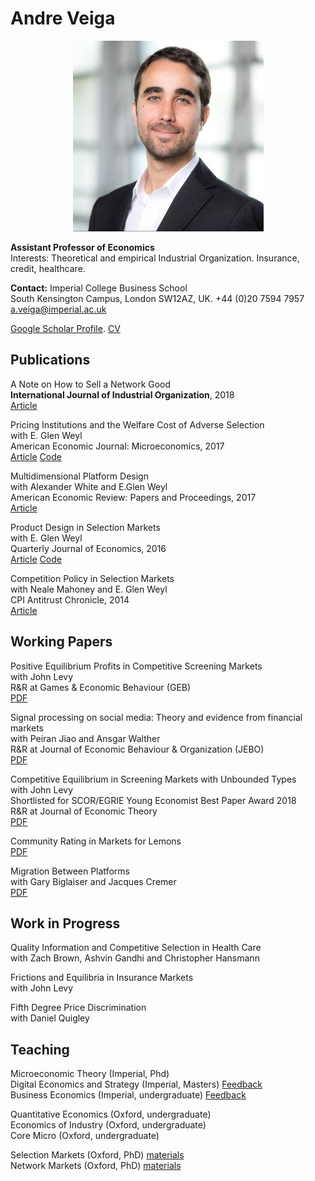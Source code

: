 # Andre Veiga

<p align="center">
  <img src="website_photo.jpeg" />
</p>

**Assistant Professor of Economics**  
Interests: Theoretical and empirical Industrial Organization. Insurance, credit, healthcare.

**Contact:**
Imperial College Business School  
South Kensington Campus, London SW12AZ, UK. 
+44 (0)20 7594 7957  
a.veiga@imperial.ac.uk  

[Google Scholar Profile](https://scholar.google.com/citations?user=C-gmx8QAAAAJ&hl=en). 
[CV](https://www.dropbox.com/s/dbcryohnz4sh8r1/Veiga_CV.pdf?dl=0)





## Publications



A Note on How to Sell a Network Good  
**International Journal of Industrial Organization**, 2018  
[Article](https://www.sciencedirect.com/science/article/pii/S0167718718300195)

Pricing Institutions and the Welfare Cost of Adverse Selection  \
with E. Glen Weyl  \
American Economic Journal: Microeconomics, 2017  \
[Article](https://www.aeaweb.org/articles?id=10.1257/mic.20150295) [Code](https://www.dropbox.com/s/m7zeg4cqwpxd669/AEJ2017_code.zip?dl=0)  

Multidimensional Platform Design  
with Alexander White and E.Glen Weyl  
American Economic Review: Papers and Proceedings, 2017  
[Article](https://www.aeaweb.org/conference/2017/preliminary/paper/yd8Y9it3)  

Product Design in Selection Markets  
with E. Glen Weyl  
Quarterly Journal of Economics, 2016  
[Article](https://academic.oup.com/qje/article/131/2/1007/2607142) [Code](https://www.dropbox.com/s/7xyt4qg54p3whmg/QJE2016_code.zip?dl=0)  

Competition Policy in Selection Markets  \
with Neale Mahoney and E. Glen Weyl  \
CPI Antitrust Chronicle, 2014  \
[Article](https://www.competitionpolicyinternational.com/competition-policy-in-selection-markets/)



## Working Papers

Positive Equilibrium Profits in Competitive Screening Markets   \
with John Levy  \
R&R at Games & Economic Behaviour (GEB)  \
[PDF](https://www.dropbox.com/s/6119jiimf31yax4/comp_profits.pdf?dl=0)

Signal processing on social media: Theory and evidence from financial markets  \
with Peiran Jiao and Ansgar Walther   \
R&R at Journal of Economic Behaviour & Organization (JEBO) \
[PDF](https://www.dropbox.com/s/kq9od6e30tjed9z/Buzz.pdf?dl=0)

Competitive Equilibrium in Screening Markets with Unbounded Types  \
with John Levy  \
Shortlisted for SCOR/EGRIE Young Economist Best Paper Award 2018   \
R&R at Journal of Economic Theory  \
[PDF](https://www.dropbox.com/s/8klx4ydtecp1201/Eql_unbounded.pdf?dl=0)  

Community Rating in Markets for Lemons  \
[PDF](https://www.dropbox.com/s/a9o8ylg9n0fzgcg/JMP.pdf?dl=0)

Migration Between Platforms  \
with Gary Biglaiser and Jacques Cremer  \
[PDF](https://www.tse-fr.eu/sites/default/files/TSE/documents/doc/wp/2019/wp_tse_1038.pdf)


## Work in Progress


Quality Information and Competitive Selection in Health Care  \
with Zach Brown, Ashvin Gandhi and Christopher Hansmann  

Frictions and Equilibria in Insurance Markets  \
with John Levy  

Fifth Degree Price Discrimination  \
with Daniel Quigley  


## Teaching

Microeconomic Theory (Imperial, Phd)  \
Digital Economics and Strategy (Imperial, Masters) [Feedback](https://forms.gle/FWjyuw9q8sCZUhid7)  \
Business Economics (Imperial, undergraduate) [Feedback](https://forms.gle/J8HeWwdXs16jBs4X7)  

Quantitative Economics (Oxford, undergraduate)    \
Economics of Industry (Oxford, undergraduate)   \
Core Micro (Oxford, undergraduate)   

Selection Markets (Oxford, PhD) [materials](https://www.dropbox.com/s/99djw51e7msv5um/ox_selection.zip?dl=0)  \
Network Markets (Oxford, PhD) [materials](https://www.dropbox.com/s/ag5jc5buurlkzxf/ox_networks.zip?dl=0)

